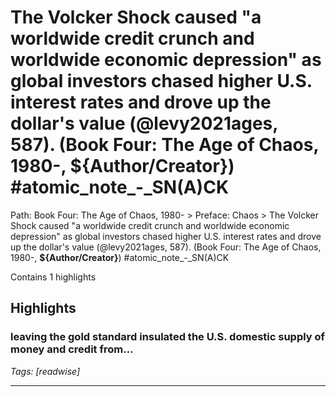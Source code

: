 # The Volcker Shock caused "a worldwide credit crunch and worldwide economic depression" as global investors chased higher U.S. interest rates and drove up the dollar's value (@levy2021ages, 587). (Book Four: The Age of Chaos, 1980-, __${Author/Creator}__) #atomic_note_-_SN(A)CK

Path: Book Four: The Age of Chaos, 1980- > Preface: Chaos > The Volcker Shock caused "a worldwide credit crunch and worldwide economic depression" as global investors chased higher U.S. interest rates and drove up the dollar's value (@levy2021ages, 587). (Book Four: The Age of Chaos, 1980-, __${Author/Creator}__) #atomic_note_-_SN(A)CK

Contains 1 highlights

## Highlights

### leaving the gold standard insulated the U.S. domestic supply of money and credit from…  
*Tags: [readwise]*

---

